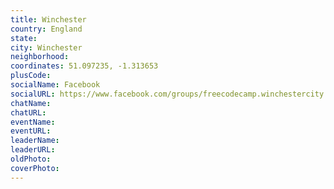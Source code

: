 ```yaml
---
title: Winchester
country: England
state: 
city: Winchester
neighborhood: 
coordinates: 51.097235, -1.313653
plusCode:
socialName: Facebook
socialURL: https://www.facebook.com/groups/freecodecamp.winchestercity
chatName:
chatURL:
eventName:
eventURL:
leaderName:
leaderURL:
oldPhoto: 
coverPhoto:
---
```

